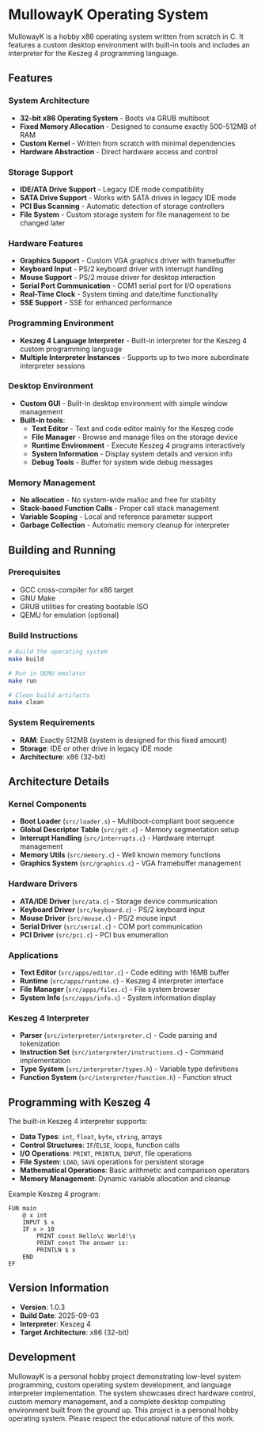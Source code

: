 # MullowayK Operating System

MullowayK is a hobby x86 operating system written from scratch in C. It features a custom desktop environment with built-in tools and includes an interpreter for the Keszeg 4 programming language.

## Features

### System Architecture
- **32-bit x86 Operating System** - Boots via GRUB multiboot
- **Fixed Memory Allocation** - Designed to consume exactly 500-512MB of RAM
- **Custom Kernel** - Written from scratch with minimal dependencies
- **Hardware Abstraction** - Direct hardware access and control

### Storage Support
- **IDE/ATA Drive Support** - Legacy IDE mode compatibility
- **SATA Drive Support** - Works with SATA drives in legacy IDE mode
- **PCI Bus Scanning** - Automatic detection of storage controllers
- **File System** - Custom storage system for file management to be changed later

### Hardware Features
- **Graphics Support** - Custom VGA graphics driver with framebuffer
- **Keyboard Input** - PS/2 keyboard driver with interrupt handling
- **Mouse Support** - PS/2 mouse driver for desktop interaction
- **Serial Port Communication** - COM1 serial port for I/O operations
- **Real-Time Clock** - System timing and date/time functionality
- **SSE Support** - SSE for enhanced performance

### Programming Environment
- **Keszeg 4 Language Interpreter** - Built-in interpreter for the Keszeg 4 custom programming language
- **Multiple Interpreter Instances** - Supports up to two more subordinate interpreter sessions

### Desktop Environment
- **Custom GUI** - Built-in desktop environment with simple window management
- **Built-in tools**:
  - **Text Editor** - Text and code editor mainly for the Keszeg code
  - **File Manager** - Browse and manage files on the storage device
  - **Runtime Environment** - Execute Keszeg 4 programs interactively
  - **System Information** - Display system details and version info
  - **Debug Tools** - Buffer for system wide debug messages

### Memory Management
- **No allocation** - No system-wide malloc and free for stability
- **Stack-based Function Calls** - Proper call stack management
- **Variable Scoping** - Local and reference parameter support
- **Garbage Collection** - Automatic memory cleanup for interpreter

## Building and Running

### Prerequisites
- GCC cross-compiler for x86 target
- GNU Make
- GRUB utilities for creating bootable ISO
- QEMU for emulation (optional)

### Build Instructions
```bash
# Build the operating system
make build

# Run in QEMU emulator
make run

# Clean build artifacts
make clean
```

### System Requirements
- **RAM**: Exactly 512MB (system is designed for this fixed amount)
- **Storage**: IDE or other drive in legacy IDE mode
- **Architecture**: x86 (32-bit)

## Architecture Details

### Kernel Components
- **Boot Loader** (`src/loader.s`) - Multiboot-compliant boot sequence
- **Global Descriptor Table** (`src/gdt.c`) - Memory segmentation setup
- **Interrupt Handling** (`src/interrupts.c`) - Hardware interrupt management
- **Memory Utils** (`src/memory.c`) - Well known memory functions
- **Graphics System** (`src/graphics.c`) - VGA framebuffer management

### Hardware Drivers
- **ATA/IDE Driver** (`src/ata.c`) - Storage device communication
- **Keyboard Driver** (`src/keyboard.c`) - PS/2 keyboard input
- **Mouse Driver** (`src/mouse.c`) - PS/2 mouse input
- **Serial Driver** (`src/serial.c`) - COM port communication
- **PCI Driver** (`src/pci.c`) - PCI bus enumeration

### Applications
- **Text Editor** (`src/apps/editor.c`) - Code editing with 16MB buffer
- **Runtime** (`src/apps/runtime.c`) - Keszeg 4 interpreter interface
- **File Manager** (`src/apps/files.c`) - File system browser
- **System Info** (`src/apps/info.c`) - System information display

### Keszeg 4 Interpreter
- **Parser** (`src/interpreter/interpreter.c`) - Code parsing and tokenization
- **Instruction Set** (`src/interpreter/instructions.c`) - Command implementation
- **Type System** (`src/interpreter/types.h`) - Variable type definitions
- **Function System** (`src/interpreter/function.h`) - Function struct

## Programming with Keszeg 4

The built-in Keszeg 4 interpreter supports:

- **Data Types**: `int`, `float`, `byte`, `string`, arrays
- **Control Structures**: `IF`/`ELSE`, loops, function calls
- **I/O Operations**: `PRINT`, `PRINTLN`, `INPUT`, file operations
- **File System**: `LOAD`, `SAVE` operations for persistent storage
- **Mathematical Operations**: Basic arithmetic and comparison operators
- **Memory Management**: Dynamic variable allocation and cleanup

Example Keszeg 4 program:
```
FUN main
    @ x int
    INPUT $ x
    IF x > 10
        PRINT const Hello\c World!\s
        PRINT const The answer is:
        PRINTLN $ x
    END
EF
```

## Version Information
- **Version**: 1.0.3
- **Build Date**: 2025-09-03
- **Interpreter**: Keszeg 4
- **Target Architecture**: x86 (32-bit)

## Development
MullowayK is a personal hobby project demonstrating low-level system programming, custom operating system development, and language interpreter implementation. The system showcases direct hardware control, custom memory management, and a complete desktop computing environment built from the ground up. This project is a personal hobby operating system. Please respect the educational nature of this work.
